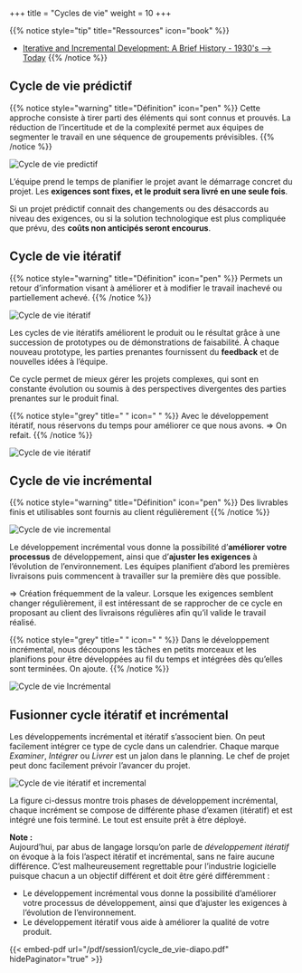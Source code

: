 +++
title = "Cycles de vie"
weight = 10
+++

{{% notice style="tip" title="Ressources" icon="book" %}}
- [Iterative and Incremental Development: A Brief History - 1930's --> Today](https://www.craiglarman.com/wiki/downloads/misc/history-of-iterative-larman-and-basili-ieee-computer.pdf)
{{% /notice %}}


## Cycle de vie prédictif

{{% notice style="warning" title="Définition" icon="pen" %}}
Cette approche consiste à tirer parti des éléments qui sont connus et prouvés. La réduction
de l’incertitude et de la complexité permet aux équipes de segmenter le travail en une séquence de
groupements prévisibles.
{{% /notice %}}

![Cycle de vie predictif](../images/cyclevie_predictif.png)

L’équipe prend le temps de planifier le projet avant le démarrage concret du projet. Les **exigences sont fixes, et le produit sera livré en une seule fois**.

Si un projet prédictif connait des changements ou des désaccords au niveau des exigences, ou si la
solution technologique est plus compliquée que prévu, des **coûts non anticipés seront encourus**.

## Cycle de vie itératif

{{% notice style="warning" title="Définition" icon="pen" %}}
Permets un retour d’information visant à améliorer et à modifier le travail inachevé ou
partiellement achevé.
{{% /notice %}}

![Cycle de vie itératif](../images/cyclevieiteratif.png)


Les cycles de vie itératifs améliorent le produit ou le résultat grâce à une succession de prototypes ou de démonstrations de faisabilité. À chaque nouveau prototype, les parties prenantes fournissent du
**feedback** et de nouvelles idées à l’équipe.

Ce cycle permet de mieux gérer les projets complexes, qui sont en constante évolution ou soumis à des perspectives divergentes des parties prenantes sur le produit final.

{{% notice style="grey" title=" " icon=" " %}}
Avec le développement itératif, nous réservons du temps pour améliorer ce que nous
avons. ⇒ On refait.
{{% /notice %}}

![Cycle de vie itératif](../images/exemple_iteratif.png)


## Cycle de vie incrémental

{{% notice style="warning" title="Définition" icon="pen" %}}
Des livrables finis et utilisables sont fournis au client régulièrement
{{% /notice %}}

![Cycle de vie incremental](../images/cycleincremental.png)

Le développement incrémental vous donne la possibilité d’**améliorer votre processus** de développement, ainsi que d’**ajuster les exigences** à l’évolution de l’environnement. Les équipes planifient
d’abord les premières livraisons puis commencent à travailler sur la première dès que possible.

⇒ Création fréquemment de la valeur. Lorsque les exigences semblent changer régulièrement, il est intéressant de se rapprocher de ce cycle en proposant au client des livraisons régulières afin qu’il valide le travail réalisé.

{{% notice style="grey" title=" " icon=" " %}}
Dans le développement incrémental, nous découpons les tâches en petits morceaux
et les planifions pour être développées au fil du temps et intégrées dès qu’elles sont terminées. On
ajoute.
{{% /notice %}}

![Cycle de vie Incrémental](../images/exemple_incremental.png)

## Fusionner cycle itératif et incrémental

Les développements incrémental et itératif s’associent bien. On peut facilement intégrer ce type de
cycle dans un calendrier. Chaque marque *Examiner*, *Intégrer* ou *Livrer* est un jalon dans le planning.
Le chef de projet peut donc facilement prévoir l’avancer du projet.

![Cycle de vie itératif et incremental](../images/cycleincremental1.png)

La figure ci-dessus montre trois phases de développement incrémental, chaque incrément se compose
de différente phase d’examen (itératif) et est intégré une fois terminé. Le tout est ensuite prêt à être
déployé.

**Note :**  
Aujourd’hui, par abus de langage lorsqu’on parle de *développement itératif* on évoque à la fois l’aspect itératif et incrémental, sans ne faire aucune différence. C’est malheureusement regrettable pour
l’industrie logicielle puisque chacun a un objectif différent et doit être géré différemment :
- Le développement incrémental vous donne la possibilité d’améliorer votre processus de développement, ainsi que d’ajuster les exigences à l’évolution de l’environnement.
- Le développement itératif vous aide à améliorer la qualité de votre produit.

{{< embed-pdf url="/pdf/session1/cycle_de_vie-diapo.pdf" hidePaginator="true" >}}